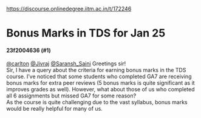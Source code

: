 https://discourse.onlinedegree.iitm.ac.in/t/172246

<html><head><meta charset='utf-8'><title>Bonus Marks in TDS for Jan 25</title></head><body>
<h1>Bonus Marks in TDS for Jan 25</h1>
<h4>23f2004636 (#1)</h4>
<p><a class="mention" href="/u/carlton">@carlton</a> <a class="mention" href="/u/jivraj">@Jivraj</a> <a class="mention" href="/u/saransh_saini">@Saransh_Saini</a> Greetings sir!<br/>
Sir, I have a query about the criteria for earning bonus marks in the TDS course. I’ve noticed that some students who completed GA7 are receiving bonus marks for extra peer reviews (5 bonus marks is quite significant as it improves grades as well). However, what about those of us who completed all 6 assignments but missed GA7 for some reason?<br/>
As the course is quite challenging due to the vast syllabus, bonus marks would be really helpful for many of us.